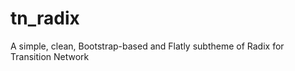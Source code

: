 tn_radix
========

A simple, clean, Bootstrap-based and Flatly subtheme of Radix for Transition Network
